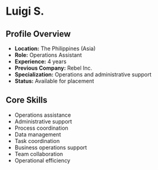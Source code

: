 # Luigi S.

## Profile Overview
- **Location:** The Philippines (Asia)
- **Role:** Operations Assistant
- **Experience:** 4 years
- **Previous Company:** Rebel Inc.
- **Specialization:** Operations and administrative support
- **Status:** Available for placement

## Core Skills
- Operations assistance
- Administrative support
- Process coordination
- Data management
- Task coordination
- Business operations support
- Team collaboration
- Operational efficiency
